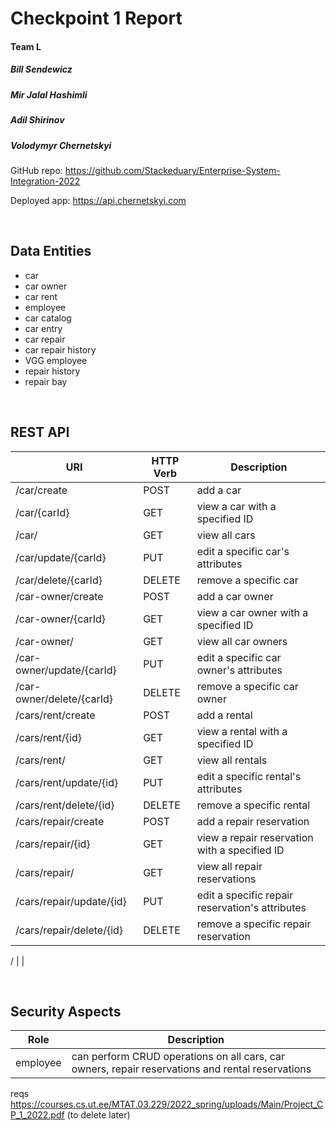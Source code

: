 # Checkpoint 1 Report

#### Team L

##### Bill Sendewicz
##### Mir Jalal Hashimli
##### Adil Shirinov
##### Volodymyr Chernetskyi

GitHub repo: https://github.com/Stackeduary/Enterprise-System-Integration-2022

Deployed app: https://api.chernetskyi.com

<br>

## Data Entities

- car
- car owner
- car rent
- employee
- car catalog
- car entry
- car repair
- car repair history
- VGG employee
- repair history
- repair bay

<br>

## REST API

URI | HTTP Verb | Description
---|---|---
 /car/create | POST | add a car
 /car/{carId} | GET | view a car with a specified ID
 /car/ | GET | view all cars
 /car/update/{carId} | PUT | edit a specific car's attributes
 /car/delete/{carId} | DELETE | remove a specific car
 /car-owner/create | POST | add a car owner
 /car-owner/{carId} | GET | view a car owner with a specified ID
 /car-owner/ | GET | view all car owners
 /car-owner/update/{carId} | PUT | edit a specific car owner's attributes
 /car-owner/delete/{carId} | DELETE | remove a specific car owner
 /cars/rent/create | POST | add a rental
 /cars/rent/{id} | GET | view a rental with a specified ID
 /cars/rent/ | GET | view all rentals
 /cars/rent/update/{id} | PUT | edit a specific rental's attributes
 /cars/rent/delete/{id} | DELETE | remove a specific rental
 /cars/repair/create | POST | add a repair reservation
 /cars/repair/{id} | GET | view a repair reservation with a specified ID
 /cars/repair/ | GET | view all repair reservations
 /cars/repair/update/{id} | PUT | edit a specific repair reservation's attributes
 /cars/repair/delete/{id} | DELETE | remove a specific repair reservation
 
 / |  |  

<br>

## Security Aspects

Role | Description
---|---
 employee | can perform CRUD operations on all cars, car owners, repair reservations and rental reservations

reqs https://courses.cs.ut.ee/MTAT.03.229/2022_spring/uploads/Main/Project_CP_1_2022.pdf (to delete later)